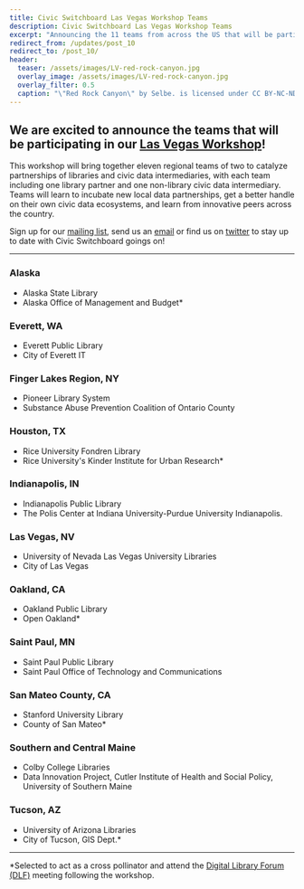 ```yaml
---
title: Civic Switchboard Las Vegas Workshop Teams
description: Civic Switchboard Las Vegas Workshop Teams
excerpt: "Announcing the 11 teams from across the US that will be participating in our Las Vegas workshop!"
redirect_from: /updates/post_10
redirect_to: /post_10/
header:
  teaser: /assets/images/LV-red-rock-canyon.jpg  
  overlay_image: /assets/images/LV-red-rock-canyon.jpg
  overlay_filter: 0.5
  caption: "\"Red Rock Canyon\" by Selbe. is licensed under CC BY-NC-ND 2.0 https://www.flickr.com/photos/59392555@N00/1753315414"
---
```


## We are excited to announce the teams that will be participating in our [Las Vegas Workshop](https://civic-switchboard.github.io/updates/post_7)!
  
This workshop will bring together eleven regional teams of two to catalyze partnerships of libraries and civic data intermediaries, with each team including one library partner and one non-library civic data intermediary. Teams will learn to incubate new local data partnerships, get a better handle on their own civic data ecosystems, and learn from innovative peers across the country.     

Sign up for our [mailing list](https://civicswitchboard.us17.list-manage.com/subscribe?u=530c4fdb234145e8e1e6b5307&id=3ae069cc9d), send us an [email](mailto:civic-switchboard@pitt.edu) or find us on [twitter](https://twitter.com/civicswitch) to stay up to date with Civic Switchboard goings on! 

---

### Alaska
- Alaska State Library  
- Alaska Office of Management and Budget*

### Everett, WA
- Everett Public Library
- City of Everett IT 

### Finger Lakes Region, NY
- Pioneer Library System
- Substance Abuse Prevention Coalition of Ontario County

### Houston, TX
- Rice University Fondren Library  
- Rice University's Kinder Institute for Urban Research*

### Indianapolis, IN
- Indianapolis Public Library
- The Polis Center at Indiana University-Purdue University Indianapolis.

### Las Vegas, NV 
- University of Nevada Las Vegas University Libraries
- City of Las Vegas  

### Oakland, CA  
- Oakland Public Library
- Open Oakland*

### Saint Paul, MN
- Saint Paul Public Library
- Saint Paul Office of Technology and Communications

### San Mateo County, CA
- Stanford University Library
- County of San Mateo*

### Southern and Central Maine
- Colby College Libraries 
- Data Innovation Project, Cutler Institute of Health and Social Policy, University of Southern Maine 

### Tucson, AZ
- University of Arizona Libraries
- City of Tucson, GIS Dept.*


---  

*Selected to act as a cross pollinator and attend the [Digital Library Forum (DLF)](https://forum2018.diglib.org/) meeting following the workshop.
